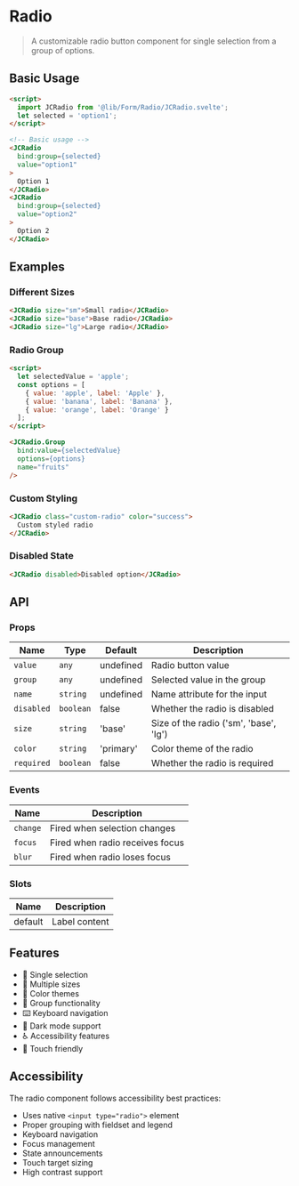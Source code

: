 # Radio

> A customizable radio button component for single selection from a group of options.

## Basic Usage

```html
<script>
  import JCRadio from '@lib/Form/Radio/JCRadio.svelte';
  let selected = 'option1';
</script>

<!-- Basic usage -->
<JCRadio
  bind:group={selected}
  value="option1"
>
  Option 1
</JCRadio>
<JCRadio
  bind:group={selected}
  value="option2"
>
  Option 2
</JCRadio>
```

## Examples

### Different Sizes

```html
<JCRadio size="sm">Small radio</JCRadio>
<JCRadio size="base">Base radio</JCRadio>
<JCRadio size="lg">Large radio</JCRadio>
```

### Radio Group

```html
<script>
  let selectedValue = 'apple';
  const options = [
    { value: 'apple', label: 'Apple' },
    { value: 'banana', label: 'Banana' },
    { value: 'orange', label: 'Orange' }
  ];
</script>

<JCRadio.Group
  bind:value={selectedValue}
  options={options}
  name="fruits"
/>
```

### Custom Styling

```html
<JCRadio class="custom-radio" color="success">
  Custom styled radio
</JCRadio>
```

### Disabled State

```html
<JCRadio disabled>Disabled option</JCRadio>
```

## API

### Props

| Name | Type | Default | Description |
|------|------|---------|-------------|
| `value` | `any` | undefined | Radio button value |
| `group` | `any` | undefined | Selected value in the group |
| `name` | `string` | undefined | Name attribute for the input |
| `disabled` | `boolean` | false | Whether the radio is disabled |
| `size` | `string` | 'base' | Size of the radio ('sm', 'base', 'lg') |
| `color` | `string` | 'primary' | Color theme of the radio |
| `required` | `boolean` | false | Whether the radio is required |

### Events

| Name | Description |
|------|-------------|
| `change` | Fired when selection changes |
| `focus` | Fired when radio receives focus |
| `blur` | Fired when radio loses focus |

### Slots

| Name | Description |
|------|-------------|
| default | Label content |

## Features

- 🎯 Single selection
- 📏 Multiple sizes
- 🎨 Color themes
- 👥 Group functionality
- ⌨️ Keyboard navigation
- 🌙 Dark mode support
- ♿ Accessibility features
- 📱 Touch friendly


## Accessibility

The radio component follows accessibility best practices:

- Uses native `<input type="radio">` element
- Proper grouping with fieldset and legend
- Keyboard navigation
- Focus management
- State announcements
- Touch target sizing
- High contrast support 